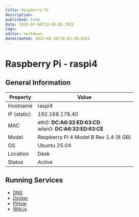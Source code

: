 ```yaml
---
title: Raspberry Pi
description: 
published: true
date: 2025-07-04T13:49:03.702Z
tags: 
editor: markdown
dateCreated: 2025-06-16T16:03:40.015Z
---
```


# Raspberry Pi - raspi4


## General Information

| Property | Value |
| ---- | ----- |
| Hostname | raspi4 |
| IP (static) | 192.168.178.40 |
| MAC | eth0: **DC:A6:32:ED:63:CD**<br>wlan0: **DC:A6:32:ED:63:CE** |
| Model | Raspberry Pi 4 Model B Rev 1.4 (8 GB) |
| OS  | Ubuntu 25.04 |
| Location | Desk |
| Status | *Active* |

## Running Services

- [DNS](/homelab/services/dns)
- [Docker](/homelab/services/docker)
- [PiHole](/homelab/services/pihole)
- [Wiki.js](/homelab/services/wikijs)